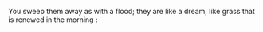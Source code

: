 You sweep them away as with a flood; they are like a dream, like grass that is renewed in the morning :
